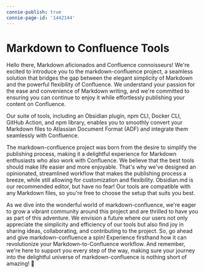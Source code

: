 ```yaml
---
connie-publish: true
connie-page-id: '1442144'
---
```

# Markdown to Confluence Tools

Hello there, Markdown aficionados and Confluence connoisseurs! We're excited to introduce you to the markdown-confluence project, a seamless solution that bridges the gap between the elegant simplicity of Markdown and the powerful flexibility of Confluence. We understand your passion for the ease and convenience of Markdown writing, and we're committed to ensuring you can continue to enjoy it while effortlessly publishing your content on Confluence.

Our suite of tools, including an Obsidian plugin, npm CLI, Docker CLI, GitHub Action, and npm library, enables you to smoothly convert your Markdown files to Atlassian Document Format (ADF) and integrate them seamlessly with Confluence.

The markdown-confluence project was born from the desire to simplify the publishing process, making it a delightful experience for Markdown enthusiasts who also work with Confluence. We believe that the best tools should make life easier and more enjoyable. That's why we've designed an opinionated, streamlined workflow that makes the publishing process a breeze, while still allowing for customization and flexibility. Obsidian.md is our recommended editor, but have no fear! Our tools are compatible with any Markdown files, so you're free to choose the setup that suits you best.

As we dive into the wonderful world of markdown-confluence, we're eager to grow a vibrant community around this project and are thrilled to have you as part of this adventure. We envision a future where our users not only appreciate the simplicity and efficiency of our tools but also find joy in sharing ideas, collaborating, and contributing to the project. So, go ahead and give markdown-confluence a spin! Experience firsthand how it can revolutionize your Markdown-to-Confluence workflow. And remember, we're here to support you every step of the way, making sure your journey into the delightful universe of markdown-confluence is nothing short of amazing! 🎉
